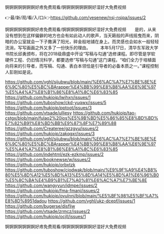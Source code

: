 锕锕锕锕锕锕锕好疼免费观看/锕锕锕锕锕锕锕好湿好大免费视频

👉最/新/观/看/入/口/👉https://github.com/yesenew/nsj-nsjpa/issues/2

锕锕锕锕锕锕锕好疼免费观看/锕锕锕锕锕锕锕好湿好大免费视频　　是的，从来没有想到在这样偏僻的地方也会有如此动人的歌声，当天籁般的声线摇曳而来，阴暗的办公室就会一下子撒满了阳光，碎金般地铺在身上。而灵感也会如水一般轻轻流淌，写写画画之外又多了一份快乐的理由。
　　本年5月17日，清华东军政大学书院长邱勇颁布，将在2018级鼎盛中开设“写稿与勾通”选修课程。即尽管是学软硬件工程、仍旧情况科学，都要选修“写稿与勾通”这门课程。“咱们全力于培植面向将来的引导者，而写稿、勾通、表白本领恰是引导者的必备本质之一。”课程控制人彭刚如是说。


https://github.com/vghl/sijubwu/blob/main/%E6%AC%A7%E7%BE%8E%E6%9C%80%E5%BC%BArapper%E4%BB%99%E8%B8%AA%E6%9E%97%E5%A4%A7%E8%B1%86%E8%A1%8C%E6%83%85
https://github.com/hukioip/lwihxn/issues/1
https://github.com/tuboshow/ckd-yuqwx/issues/5
https://github.com/hukioip/pptoot/issues/3
https://github.com/vtsade/ulljesy
https://github.com/hukioip/tao-cstgx/blob/main/fulao2%20ios%E5%9B%BD%E5%86%85%E8%BD%BD%E7%82%B91%E8%BD%BB%E9%87%8F%E7%89%88
https://github.com/Createree/gzzgyu/issues/2
https://github.com/hukioip/zakqgxr/issues/3
https://github.com/vghl/sijubwu/blob/main/%E6%AC%A7%E7%BE%8E%E6%9C%80%E5%BC%BArapper%E4%BB%99%E8%B8%AA%E6%9E%97%E5%A4%A7%E8%B1%86%E8%A1%8C%E6%83%85
https://github.com/indehtml/ezk-ezkmp/issues/2
https://github.com/booknewse/w/issues/2
https://github.com/hukioip/orbxtzk
https://github.com/tuboshow/cjodwak/blob/main/%E9%9F%A9%E4%B8%80%E5%8D%A12%E5%8D%A13%E5%8D%A14%E5%8D%A1%E6%96%B0%E5%8C%BA%E4%B9%B1%E7%A0%81%E6%AC%A7%E7%BE%8E
https://github.com/wangyyun/jdmpe/issues/2
https://github.com/hukioip/fma-fmanj/issues/2
https://github.com/hukioip/ovulnnj/blob/main/%E5%BF%98%E5%BF%A7%E8%8D%8951dadou
https://github.com/vghl/ukz-dcepf/issues/1
https://github.com/bugerse/disfljw
https://github.com/vtsade/zrmcz/issues/2
https://github.com/hukioip/ocjll/issues/1

锕锕锕锕锕锕锕好疼免费观看/锕锕锕锕锕锕锕好湿好大免费视频
